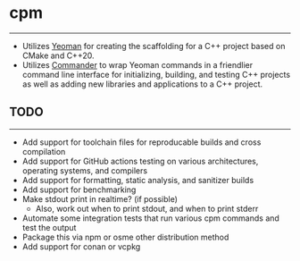 # cpm
---
- Utilizes [Yeoman](https://yeoman.io/) for creating the scaffolding for a C++ project based on CMake and C++20.
- Utilizes [Commander](https://github.com/tj/commander.js) to wrap Yeoman commands in a friendlier command line interface for initializing, building, and testing C++ projects as well as adding new libraries and applications to a C++ project.

## TODO
---
- Add support for toolchain files for reproducable builds and cross compilation
- Add support for GitHub actions testing on various architectures, operating systems, and compilers
- Add support for formatting, static analysis, and sanitizer builds
- Add support for benchmarking
- Make stdout print in realtime? (if possible)
  - Also, work out when to print stdout, and when to print stderr
- Automate some integration tests that run various cpm commands and test the output
- Package this via npm or osme other distribution method
- Add support for conan or vcpkg
